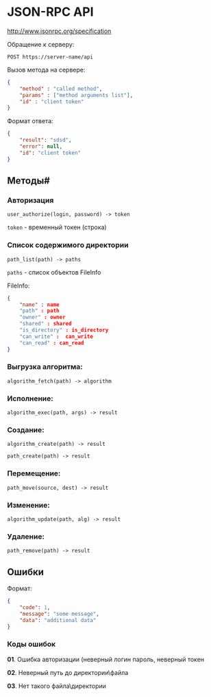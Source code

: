 # JSON-RPC API

http://www.jsonrpc.org/specification

Обращение к серверу:
```
POST https://server-name/api
```

Вызов метода на сервере:
```json
{
    "method" : "called method",
    "params" : ["method arguments list"],
    "id" : "client token"
}
```

Формат ответа:
```json
{
    "result": "sdsd",
    "error": null,
    "id": "client token"
}
```

## Методы#
### Авторизация

```
user_authorize(login, password) -> token
```

`token` - временный токен (строка)

### Список содержимого директории

```
path_list(path) -> paths
```

`paths` - список объектов FileInfo

FileInfo:
```json
{
    "name" : name
    "path" : path
    "owner" : owner
    "shared" : shared
    "is_directory" : is_directory
    "can_write" :  can_write
    "can_read" : can_read
}
```

### Выгрузка алгоритма:

```
algorithm_fetch(path) -> algorithm
```

### Исполнение:

```
algorithm_exec(path, args) -> result
```

### Создание:

```
algorithm_create(path) -> result
```
```
path_create(path) -> result
```

### Перемещение:

```
path_move(source, dest) -> result
```

### Изменение:
```
algorithm_update(path, alg) -> result
```

### Удаление:
```
path_remove(path) -> result
```

## Ошибки

Формат:
```json
{
    "code": 1,
    "message": "some message",
    "data": "additional data"
}
```

### Коды ошибок

**01**. Ошибка авторизации (неверный логин пароль, неверный токен

**02**. Неверный путь до директории\\файла

**03**. Нет такого файла\\директории

